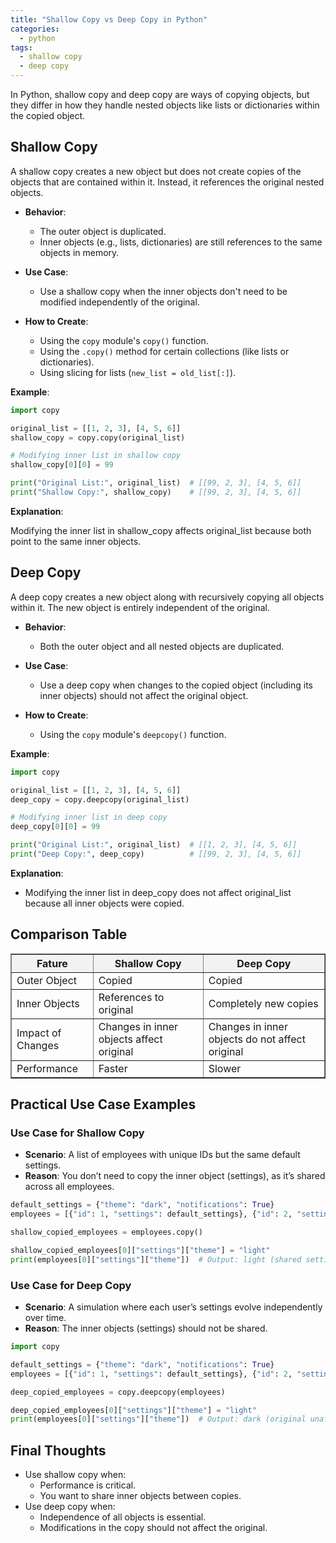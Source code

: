 ```yaml
---
title: "Shallow Copy vs Deep Copy in Python"
categories:
  - python
tags:
  - shallow copy
  - deep copy
---
```


In Python, shallow copy and deep copy are ways of copying objects, but they differ in how they handle nested objects like lists or dictionaries within the copied object.

## Shallow Copy
A shallow copy creates a new object but does not create copies of the objects that are contained within it. Instead, it references the original nested objects.

- **Behavior**:
    - The outer object is duplicated.
    - Inner objects (e.g., lists, dictionaries) are still references to the same objects in memory.

- **Use Case**:
    - Use a shallow copy when the inner objects don't need to be modified independently of the original.

- **How to Create**:
    - Using the `copy` module's `copy()` function.
    - Using the `.copy()` method for certain collections (like lists or dictionaries).
    - Using slicing for lists (`new_list = old_list[:]`).

**Example**:
```python
import copy

original_list = [[1, 2, 3], [4, 5, 6]]
shallow_copy = copy.copy(original_list)

# Modifying inner list in shallow copy
shallow_copy[0][0] = 99

print("Original List:", original_list)  # [[99, 2, 3], [4, 5, 6]]
print("Shallow Copy:", shallow_copy)    # [[99, 2, 3], [4, 5, 6]]
```
**Explanation**:

Modifying the inner list in shallow_copy affects original_list because both point to the same inner objects.

## Deep Copy
A deep copy creates a new object along with recursively copying all objects within it. The new object is entirely independent of the original.

- **Behavior**:

    - Both the outer object and all nested objects are duplicated.

- **Use Case**:
    - Use a deep copy when changes to the copied object (including its inner objects) should not affect the original object.

- **How to Create**:

    - Using the `copy` module's `deepcopy()` function.

**Example**:
```python
import copy

original_list = [[1, 2, 3], [4, 5, 6]]
deep_copy = copy.deepcopy(original_list)

# Modifying inner list in deep copy
deep_copy[0][0] = 99

print("Original List:", original_list)  # [[1, 2, 3], [4, 5, 6]]
print("Deep Copy:", deep_copy)          # [[99, 2, 3], [4, 5, 6]]
```
**Explanation**:

- Modifying the inner list in deep_copy does not affect original_list because all inner objects were copied.

## Comparison Table

<table border="1" style="border-collapse: collapse; width: 100%;">
    <thead>
        <tr style="background-color: #f2f2f2;">
            <th>Fature</th>
            <th>Shallow Copy</th>
            <th>Deep Copy</th>
        </tr>
    </thead>
    <tbody>
        <tr>
            <td>Outer Object</td>
            <td>Copied</td>
            <td>Copied</td>
        </tr>
        <tr>
            <td>Inner Objects</td>		
            <td>References to original</td>
            <td>Completely new copies</td>
        </tr>
        <tr>
            <td>Impact of Changes</td>		
            <td>Changes in inner objects affect original</td>
            <td>Changes in inner objects do not affect original</td>
        </tr>
        <tr>
            <td>Performance</td>
            <td>Faster</td>
            <td>Slower</td>
        </tr>
    </tbody>
</table>

## Practical Use Case Examples
### Use Case for Shallow Copy
- **Scenario**: A list of employees with unique IDs but the same default settings.
- **Reason**: You don’t need to copy the inner object (settings), as it’s shared across all employees.
```python
default_settings = {"theme": "dark", "notifications": True}
employees = [{"id": 1, "settings": default_settings}, {"id": 2, "settings": default_settings}]

shallow_copied_employees = employees.copy()

shallow_copied_employees[0]["settings"]["theme"] = "light"
print(employees[0]["settings"]["theme"])  # Output: light (shared settings modified)
```
### Use Case for Deep Copy
- **Scenario**: A simulation where each user’s settings evolve independently over time.
- **Reason**: The inner objects (settings) should not be shared.
```python
import copy

default_settings = {"theme": "dark", "notifications": True}
employees = [{"id": 1, "settings": default_settings}, {"id": 2, "settings": default_settings}]

deep_copied_employees = copy.deepcopy(employees)

deep_copied_employees[0]["settings"]["theme"] = "light"
print(employees[0]["settings"]["theme"])  # Output: dark (original unaffected)
```

## Final Thoughts
- Use shallow copy when:
    - Performance is critical.
    - You want to share inner objects between copies.
- Use deep copy when:
    - Independence of all objects is essential.
    - Modifications in the copy should not affect the original.
